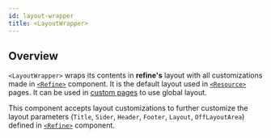 ```yaml
---
id: layout-wrapper
title: <LayoutWrapper>
---
```


## Overview

`<LayoutWrapper>` wraps its contents in **refine's** layout with all customizations made in [`<Refine>`][Refine] component. It is the default layout used in [`<Resource>`][Resource] pages. It can be used in [custom pages][Custom Pages] to use global layout.

This component accepts layout customizations to further customize the layout parameters (`Title`, `Sider`, `Header`, `Footer`, `Layout`, `OffLayoutArea`) defined in [`<Refine>`][Refine] component.

[Refine]: api-references/components/refine-config.md
[Resource]: api-references/components/resource.md
[Custom Pages]: guides-and-concepts/custom-pages.md